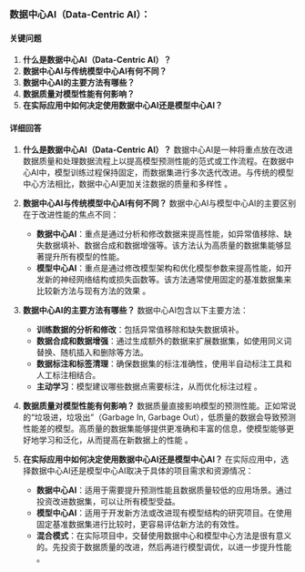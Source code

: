 ### 数据中心AI（Data-Centric AI）：

#### 关键问题

1. **什么是数据中心AI（Data-Centric AI）？**
2. **数据中心AI与传统模型中心AI有何不同？**
3. **数据中心AI的主要方法有哪些？**
4. **数据质量对模型性能有何影响？**
5. **在实际应用中如何决定使用数据中心AI还是模型中心AI？**

#### 详细回答

1. **什么是数据中心AI（Data-Centric AI）？**
   数据中心AI是一种将重点放在改进数据质量和处理数据流程上以提高模型预测性能的范式或工作流程。在数据中心AI中，模型训练过程保持固定，而数据集进行多次迭代改进。与传统的模型中心方法相比，数据中心AI更加关注数据的质量和多样性 。

2. **数据中心AI与传统模型中心AI有何不同？**
   数据中心AI与模型中心AI的主要区别在于改进性能的焦点不同：
   - **数据中心AI**：重点是通过分析和修改数据来提高性能，如异常值移除、缺失数据填补、数据合成和数据增强等。该方法认为高质量的数据集能够显著提升所有模型的性能。
   - **模型中心AI**：重点是通过修改模型架构和优化模型参数来提高性能，如开发新的神经网络结构或损失函数等。该方法通常使用固定的基准数据集来比较新方法与现有方法的效果 。

3. **数据中心AI的主要方法有哪些？**
   数据中心AI包含以下主要方法：
   - **训练数据的分析和修改**：包括异常值移除和缺失数据填补。
   - **数据合成和数据增强**：通过生成额外的数据来扩展数据集，如使用同义词替换、随机插入和删除等方法。
   - **数据标注和标签清理**：确保数据集的标注准确性，使用半自动标注工具和人工标注相结合。
   - **主动学习**：模型建议哪些数据点需要标注，从而优化标注过程 。

4. **数据质量对模型性能有何影响？**
   数据质量直接影响模型的预测性能。正如常说的“垃圾进，垃圾出”（Garbage In, Garbage Out），低质量的数据会导致预测性能差的模型。高质量的数据集能够提供更准确和丰富的信息，使模型能够更好地学习和泛化，从而提高在新数据上的性能 。

5. **在实际应用中如何决定使用数据中心AI还是模型中心AI？**
   在实际应用中，选择数据中心AI还是模型中心AI取决于具体的项目需求和资源情况：
   - **数据中心AI**：适用于需要提升预测性能且数据质量较低的应用场景。通过投资改进数据集，可以让所有模型受益。
   - **模型中心AI**：适用于开发新方法或改进现有模型结构的研究项目。在使用固定基准数据集进行比较时，更容易评估新方法的有效性。
   - **混合模式**：在实际项目中，交替使用数据中心和模型中心方法是很有意义的。先投资于数据质量的改进，然后再进行模型调优，以进一步提升性能 。